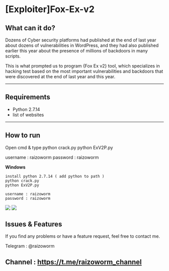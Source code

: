 # [Exploiter]Fox-Ex-v2


## What can it do?
Dozens of Cyber security platforms had published at the end of last year about dozens of vulnerabilities in WordPress, and they had also published earlier this year about the presence of millions of backdoors in many scripts.

This is what prompted us to program {Fox Ex v2} tool, which specializes in hacking test based on the most important vulnerabilities and backdoors that were discovered at the end of last year and this year.



---

## Requirements
* Python 2.7.14
* list of websites

---
## How to run
Open cmd & type
python crack.py
python ExV2P.py

username : raizoworm
password : raizoworm

**Windows**
```
install python 2.7.14 ( add python to path )
python crack.py
python ExV2P.py

username : raizoworm
password : raizoworm
```
<img src="https://i.imgur.com/z95pqUV.png">
<img src="https://i.imgur.com/rT9pV02.png">


## Issues & Features
If you find any problems or have a feature request, feel free to contact me.

Telegram : @raizoworm

Channel  : https://t.me/raizoworm_channel
---
